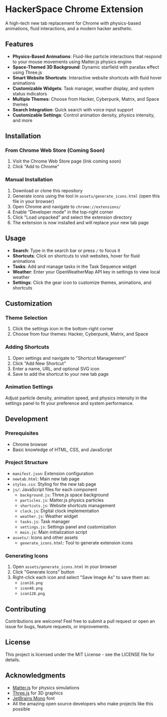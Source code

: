 # HackerSpace Chrome Extension

A high-tech new tab replacement for Chrome with physics-based animations, fluid interactions, and a modern hacker aesthetic.

## Features

- **Physics-Based Animations**: Fluid-like particle interactions that respond to your mouse movements using Matter.js physics engine
- **Space-Themed 3D Background**: Dynamic starfield with parallax effect using Three.js
- **Smart Website Shortcuts**: Interactive website shortcuts with fluid hover animations
- **Customizable Widgets**: Task manager, weather display, and system status indicators
- **Multiple Themes**: Choose from Hacker, Cyberpunk, Matrix, and Space themes
- **Search Integration**: Quick search with voice input support
- **Customizable Settings**: Control animation density, physics intensity, and more

## Installation

### From Chrome Web Store (Coming Soon)
1. Visit the Chrome Web Store page (link coming soon)
2. Click "Add to Chrome"

### Manual Installation
1. Download or clone this repository
2. Generate icons using the tool in `assets/generate_icons.html` (open this file in your browser)
3. Open Chrome and navigate to `chrome://extensions/`
4. Enable "Developer mode" in the top-right corner
5. Click "Load unpacked" and select the extension directory
6. The extension is now installed and will replace your new tab page

## Usage

- **Search**: Type in the search bar or press `/` to focus it
- **Shortcuts**: Click on shortcuts to visit websites, hover for fluid animations
- **Tasks**: Add and manage tasks in the Task Sequence widget
- **Weather**: Enter your OpenWeatherMap API key in settings to view local weather
- **Settings**: Click the gear icon to customize themes, animations, and shortcuts

## Customization

### Theme Selection
1. Click the settings icon in the bottom-right corner
2. Choose from four themes: Hacker, Cyberpunk, Matrix, and Space

### Adding Shortcuts
1. Open settings and navigate to "Shortcut Management" 
2. Click "Add New Shortcut"
3. Enter a name, URL, and optional SVG icon
4. Save to add the shortcut to your new tab page

### Animation Settings
Adjust particle density, animation speed, and physics intensity in the settings panel to fit your preference and system performance.

## Development

### Prerequisites
- Chrome browser
- Basic knowledge of HTML, CSS, and JavaScript

### Project Structure
- `manifest.json`: Extension configuration
- `newtab.html`: Main new tab page
- `styles.css`: Styling for the new tab page
- `js/`: JavaScript files for each component
  - `background.js`: Three.js space background
  - `particles.js`: Matter.js physics particles
  - `shortcuts.js`: Website shortcuts management
  - `clock.js`: Digital clock implementation
  - `weather.js`: Weather widget
  - `tasks.js`: Task manager
  - `settings.js`: Settings panel and customization
  - `main.js`: Main initialization script
- `assets/`: Icons and other assets
  - `generate_icons.html`: Tool to generate extension icons

### Generating Icons
1. Open `assets/generate_icons.html` in your browser
2. Click "Generate Icons" button
3. Right-click each icon and select "Save Image As" to save them as:
   - `icon16.png`
   - `icon48.png`
   - `icon128.png`

## Contributing

Contributions are welcome! Feel free to submit a pull request or open an issue for bugs, feature requests, or improvements.

## License

This project is licensed under the MIT License - see the LICENSE file for details.

## Acknowledgments

- [Matter.js](https://brm.io/matter-js/) for physics simulations
- [Three.js](https://threejs.org/) for 3D graphics
- [JetBrains Mono](https://www.jetbrains.com/lp/mono/) font
- All the amazing open source developers who make projects like this possible 